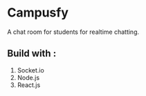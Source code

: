 # Campusfy
A chat room for students for realtime chatting.

## Build with :
1. Socket.io
2. Node.js
3. React.js
